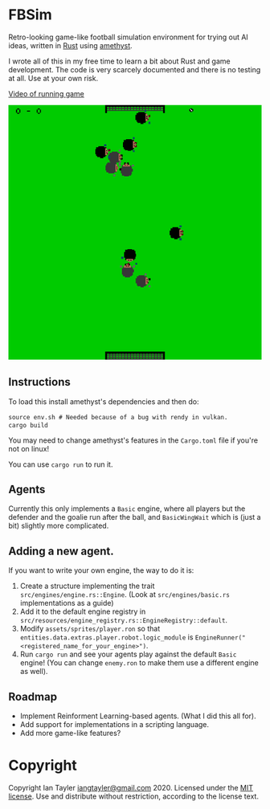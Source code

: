 # FBSim

Retro-looking game-like football simulation environment for trying out AI ideas, written in [Rust](https://www.rust-lang.org/) using [amethyst](https://amethyst.rs/).

I wrote all of this in my free time to learn a bit about Rust and game development. The code is very scarcely documented and there is no testing at all. Use at your own risk.

[Video of running game](https://www.youtube.com/watch?v=OGKFFvp1zzA)


![Screenshot of running game](screenshots/2020-11-20_17-09-47.png)

## Instructions

To load this install amethyst's dependencies and then do:

```
source env.sh # Needed because of a bug with rendy in vulkan.
cargo build
```

You may need to change amethyst's features in the `Cargo.toml` file if you're not on linux!

You can use `cargo run` to run it.

## Agents

Currently this only implements a `Basic` engine, where all players but the defender and the goalie run after the ball, and `BasicWingWait` which is (just a bit) slightly more complicated.

## Adding a new agent.

If you want to write your own engine, the way to do it is:

1. Create a structure implementing the trait `src/engines/engine.rs::Engine`. (Look at `src/engines/basic.rs` implementations as a guide)
2. Add it to the default engine registry in `src/resources/engine_registry.rs::EngineRegistry::default`.
3. Modify `assets/sprites/player.ron` so that `entities.data.extras.player.robot.logic_module` is `EngineRunner("<registered_name_for_your_engine>")`.
4. Run `cargo run` and see your agents play against the default `Basic` engine! (You can change `enemy.ron` to make them use a different engine as well).

## Roadmap

- Implement Reinforment Learning-based agents. (What I did this all for).
- Add support for implementations in a scripting language.
- Add more game-like features?

# Copyright

Copyright Ian Tayler <iangtayler@gmail.com> 2020. Licensed under the [MIT license](/LICENSE). Use and distribute without restriction, according to the license text.

